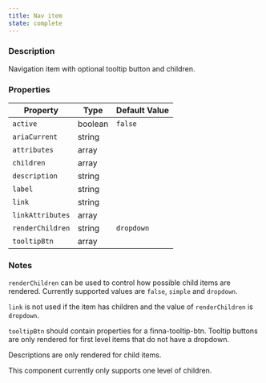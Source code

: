 ```yaml
---
title: Nav item
state: complete
---
```


### Description

Navigation item with optional tooltip button and children. 

### Properties

| Property         | Type    | Default Value |
| ---------------- | ------- | ------------- |
| `active`         | boolean | `false`       |
| `ariaCurrent`    | string  |               |
| `attributes`     | array   |               |
| `children`       | array   |               |
| `description`    | string  |               |
| `label`          | string  |               |
| `link`           | string  |               |
| `linkAttributes` | array   |               |
| `renderChildren` | string  | `dropdown`    |
| `tooltipBtn`     | array   |               |

### Notes

`renderChildren` can be used to control how possible child items are rendered. 
Currently supported values are `false`, `simple` and `dropdown`.

`link` is not used if the item has children and the value of `renderChildren`
is `dropdown`.

`tooltipBtn` should contain properties for a finna-tooltip-btn. Tooltip buttons
are only rendered for first level items that do not have a dropdown.

Descriptions are only rendered for child items.

This component currently only supports one level of children.
